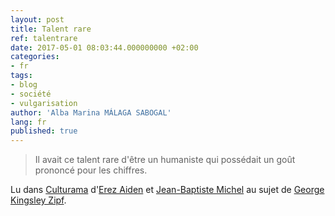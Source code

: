 ```yaml
---
layout: post
title: Talent rare
ref: talentrare
date: 2017-05-01 08:03:44.000000000 +02:00
categories:
- fr
tags:
- blog
- société
- vulgarisation
author: 'Alba Marina MÁLAGA SABOGAL'
lang: fr
published: true
---
```


> Il avait ce talent rare d'être un humaniste qui possédait un goût prononcé pour les chiffres.

Lu dans [Culturama](http://www.laffont.fr/site/culturama_&100&9782221144923.html) d'[Erez Aiden](http://www.erez.com/) et [Jean-Baptiste Michel](https://www.iq.harvard.edu/people/jean-baptiste-michel) au sujet de [George Kingsley Zipf](https://en.wikipedia.org/wiki/George_Kingsley_Zipf).
